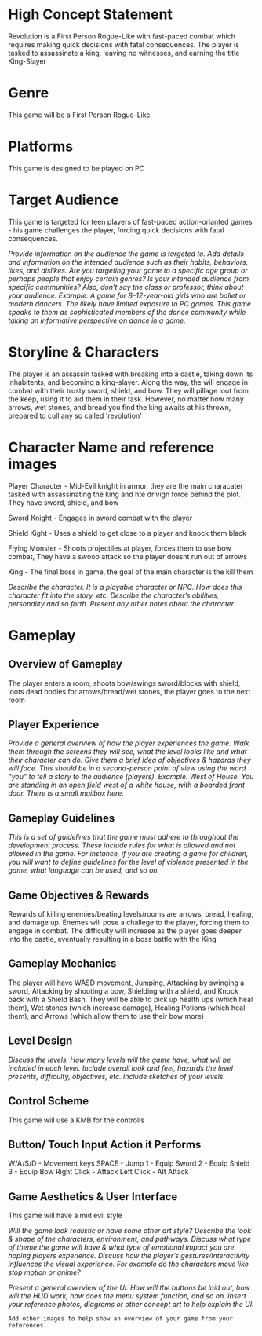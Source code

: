 # High Concept Statement
Revolution is a First Person Rogue-Like with fast-paced combat which requires making quick decisions with fatal consequences. The player is tasked to assassinate a king, leaving no witnesses, and earning the title King-Slayer

# Genre
This game will be a First Person Rogue-Like

# Platforms
This game is designed to be played on PC

# Target Audience
This game is targeted for teen players of fast-paced action-orianted games - his game challenges the player, forcing quick decisions with fatal consequences.

*Provide information on the audience the game is targeted to. Add details and information on the intended audience such as their habits, behaviors, likes, and dislikes. Are you targeting your game to a specific age group or perhaps people that enjoy certain genres? Is your intended audience from specific communities? Also, don’t say the class or professor, think about your audience. Example: A game for 8–12-year-old girls who are ballet or modern dancers. The likely have limited exposure to PC games. This game speaks to them as sophisticated members of the dance community while taking an informative perspective on dance in a game.*

# Storyline & Characters
The player is an assassin tasked with breaking into a castle, taking down its inhabitents, and becoming a king-slayer. Along the way, the will engage in combat with their trusty sword, shield, and bow. They will pillage loot from the keep, using it to aid them in their task. However, no matter how many arrows, wet stones, and bread you find the king awaits at his thrown, prepared to cull any so called 'revolution'

# Character Name and reference images 
Player Character - Mid-Evil knight in armor, they are the main characater tasked with assassinating the king and hte drivign force behind the plot. They have sword, shield, and bow

Sword Knight - Engages in sword combat with the player

Shield Kight - Uses a shield to get close to a player and knock them black 

Flying Monster - Shoots projectiles at player, forces them to use bow combat, They have a swoop attack so the player doesnt run out of arrows

King - The final boss in game, the goal of the main character is the kill them

*Describe the character. It is a playable character or NPC. How does this character fit into the story, etc. 
Describe the character’s abilities, personality and so forth. 
Present any other notes about the character.*

# Gameplay

## Overview of Gameplay
The player enters a room, shoots bow/swings sword/blocks with shield, loots dead bodies for arrows/bread/wet stones, the player goes to the next room

## Player Experience
*Provide a general overview of how the player experiences the game. Walk them through the screens they will see, what the level looks like and what their character can do. Give them a brief idea of objectives & hazards they will face.  This should be in a second-person point of view using the word “you” to tell a story to the audience (players). Example: West of House. You are standing in an open field west of a white house, with a boarded front door. There is a small mailbox here.*

## Gameplay Guidelines
*This is a set of guidelines that the game must adhere to throughout the development process. These include rules for what is allowed and not allowed in the game. For instance, if you are creating a game for children, you will want to define guidelines for the level of violence presented in the game, what language can be used, and so on.*

## Game Objectives & Rewards
Rewards of killing enemies/beating levels/rooms are arrows, bread, healing, and damage up. Enemes will pose a challege to the player, forcing them to engage in combat. The difficulty will increase as the player goes deeper into the castle, eventually resulting in a boss battle with the King

## Gameplay Mechanics
The player will have WASD movement, Jumping, Attacking by swinging a sword, Attacking by shooting a bow, Shielding with a shield, and Knock back with a Shield Bash. They will be able to pick up health ups (which heal them), Wet stones (which increase damage), Healing Potions (which heal them), and Arrows (which allow them to use their bow more)


## Level Design
*Discuss the levels. How many levels will the game have, what will be included in each level. Include overall look and feel, hazards the level presents, difficulty, objectives, etc. Include sketches of your levels.*

## Control Scheme
This game will use a KMB for the controlls

## Button/ Touch Input	Action it Performs
W/A/S/D - Movement keys
SPACE - Jump
1 - Equip Sword
2 - Equip Shield
3 - Equip Bow
Right Click - Attack
Left Click - Alt Attack


## Game Aesthetics & User Interface
This game will have a mid evil style

*Will the game look realistic or have some other art style? Describe the look & shape of the characters, environment, and pathways. Discuss what type of theme the game will have & what type of emotional impact you are hoping players experience. Discuss how the player’s gestures/interactivity influences the visual experience. For example do the characters move like stop motion or anime?*

*Present a general overview of the UI. How will the buttons be laid out, how will the HUD work, how does the menu system function, and so on. Insert your reference photos, diagrams or other concept art to help explain the UI.*
	
	Add other images to help show an overview of your game from your references.

